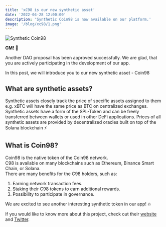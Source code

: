```yaml
---
title: 'xC98 is our new synthetic asset'
date: '2022-04-28 12:00:00'
description: 'Synthetic Coin98 is now available on our platform.'
image: '/blog/xc98/1.png'
---
```


![Synthetic Coin98](/blog/xc98/2.png 'horizontal')

**GM!** 👋

Another DAO proposal has been approved successfully.
We are glad, that you are actively participating in the development of our app.

In this post, we will introduce you to our new synthetic asset - Coin98

## What are synthetic assets?

Synthetic assets closely track the price of specific assets assigned to them e.g. xBTC will have the same price as BTC on centralized exchanges. Synthetic assets have a form of the SPL-Token and can be freely transferred between wallets or used in other DeFi applications. Prices of all synthetic assets are provided by decentralized oracles built on top of the Solana blockchain ⚡

## What is Coin98?

Coin98 is the native token of the Coin98 network.  
C98 is available on many blockchains such as Ethereum, Binance Smart Chain, or Solana.  
There are many benefits for the C98 holders, such as:

1. Earning network transaction fees.
2. Staking their C98 tokens to earn additional rewards.
3. Possibility to participate in governance.

We are excited to see another interesting synthetic token in our app! 🔥

If you would like to know more about this project, check out their [website](https://coin98.com/) and [Twitter](https://twitter.com/coin98_wallet).
